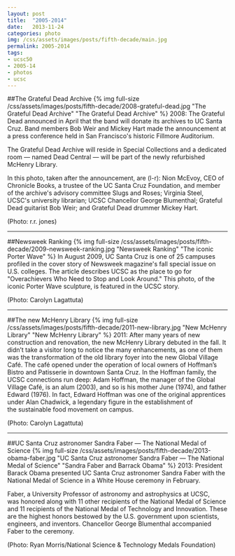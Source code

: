 ```yaml
---
layout: post
title:  "2005-2014"
date:   2013-11-24
categories: photo
img: /css/assets/images/posts/fifth-decade/main.jpg
permalink: 2005-2014
tags: 
- ucsc50
- 2005-14
- photos
- ucsc
---
```


##The Grateful Dead Archive
{% img full-size /css/assets/images/posts/fifth-decade/2008-grateful-dead.jpg "The Grateful Dead Archive" "The Grateful Dead Archive" %}
2008: The Grateful Dead announced in April that the band will donate its archives to UC Santa Cruz. Band members Bob Weir and Mickey Hart made the announcement at a press conference held in San Francisco's historic Fillmore Auditorium.

The Grateful Dead Archive will reside in Special Collections and a dedicated room — named Dead Central — will be part of the newly refurbished McHenry Library.

In this photo, taken after the announcement, are (l-r): Nion McEvoy, CEO of Chronicle Books, a trustee of the UC Santa Cruz Foundation, and member of the archive's advisory committee Slugs and Roses; Virginia Steel, UCSC's university librarian; UCSC Chancellor George Blumenthal; Grateful Dead guitarist Bob Weir; and Grateful Dead drummer Mickey Hart. 

(Photo: r.r. jones)

***

##Newsweek Ranking
{% img full-size /css/assets/images/posts/fifth-decade/2009-newsweek-ranking.jpg "Newsweek Ranking" "The iconic Porter Wave" %}
In August 2009, UC Santa Cruz is one of 25 campuses profiled in the cover story of Newsweek magazine's fall special issue on U.S. colleges. The article describes UCSC as the place to go for "Overachievers Who Need to Stop and Look Around." This photo, of the iconic Porter Wave sculpture, is featured in the UCSC story.

(Photo: Carolyn Lagattuta)

***

##The new McHenry Library
{% img full-size /css/assets/images/posts/fifth-decade/2011-new-library.jpg "New McHenry Library" "New McHenry Library" %}
2011: After many years of new construction and renovation, the new McHenry Library debuted in the fall. It didn’t take a visitor long to notice the many enhancements, as one of them was the transformation of the old library foyer into the new Global Village Café. The café opened under the operation of local owners of Hoffman’s Bistro and Patisserie in downtown Santa Cruz. In the Hoffman family, the UCSC connections run deep: Adam Hoffman, the manager of the Global Village Café, is an alum (2003), and so is his mother June (1974), and father Edward (1976). In fact, Edward Hoffman was one of the original apprentices under Alan Chadwick, a legendary figure in the establishment of the sustainable food movement on campus.

(Photo: Carolyn Lagattuta)

***

##UC Santa Cruz astronomer Sandra Faber — The National Medal of Science
{% img full-size /css/assets/images/posts/fifth-decade/2013-obama-faber.jpg "UC Santa Cruz astronomer Sandra Faber — The National Medal of Science" "Sandra Faber and Barrack Obama" %}
2013: President Barack Obama presented UC Santa Cruz astronomer Sandra Faber with the National Medal of Science in a White House ceremony in February.

Faber, a University Professor of astronomy and astrophysics at UCSC, was honored along with 11 other recipients of the National Medal of Science and 11 recipients of the National Medal of Technology and Innovation. These are the highest honors bestowed by the U.S. government upon scientists, engineers, and inventors. Chancellor George Blumenthal accompanied Faber to the ceremony.

(Photo: Ryan Morris/National Science & Technology Medals Foundation)

